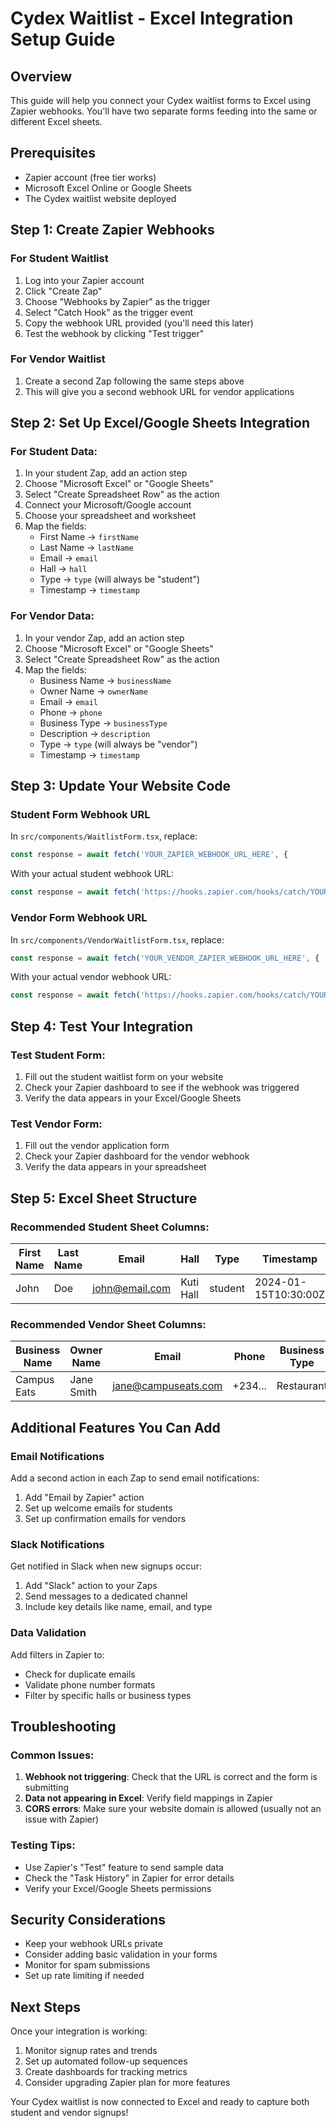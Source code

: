 # Cydex Waitlist - Excel Integration Setup Guide

## Overview
This guide will help you connect your Cydex waitlist forms to Excel using Zapier webhooks. You'll have two separate forms feeding into the same or different Excel sheets.

## Prerequisites
- Zapier account (free tier works)
- Microsoft Excel Online or Google Sheets
- The Cydex waitlist website deployed

## Step 1: Create Zapier Webhooks

### For Student Waitlist
1. Log into your Zapier account
2. Click "Create Zap"
3. Choose "Webhooks by Zapier" as the trigger
4. Select "Catch Hook" as the trigger event
5. Copy the webhook URL provided (you'll need this later)
6. Test the webhook by clicking "Test trigger"

### For Vendor Waitlist
1. Create a second Zap following the same steps above
2. This will give you a second webhook URL for vendor applications

## Step 2: Set Up Excel/Google Sheets Integration

### For Student Data:
1. In your student Zap, add an action step
2. Choose "Microsoft Excel" or "Google Sheets"
3. Select "Create Spreadsheet Row" as the action
4. Connect your Microsoft/Google account
5. Choose your spreadsheet and worksheet
6. Map the fields:
   - First Name → `firstName`
   - Last Name → `lastName`
   - Email → `email`
   - Hall → `hall`
   - Type → `type` (will always be "student")
   - Timestamp → `timestamp`

### For Vendor Data:
1. In your vendor Zap, add an action step
2. Choose "Microsoft Excel" or "Google Sheets"
3. Select "Create Spreadsheet Row" as the action
4. Map the fields:
   - Business Name → `businessName`
   - Owner Name → `ownerName`
   - Email → `email`
   - Phone → `phone`
   - Business Type → `businessType`
   - Description → `description`
   - Type → `type` (will always be "vendor")
   - Timestamp → `timestamp`

## Step 3: Update Your Website Code

### Student Form Webhook URL
In `src/components/WaitlistForm.tsx`, replace:
```javascript
const response = await fetch('YOUR_ZAPIER_WEBHOOK_URL_HERE', {
```

With your actual student webhook URL:
```javascript
const response = await fetch('https://hooks.zapier.com/hooks/catch/YOUR_STUDENT_HOOK_ID/', {
```

### Vendor Form Webhook URL
In `src/components/VendorWaitlistForm.tsx`, replace:
```javascript
const response = await fetch('YOUR_VENDOR_ZAPIER_WEBHOOK_URL_HERE', {
```

With your actual vendor webhook URL:
```javascript
const response = await fetch('https://hooks.zapier.com/hooks/catch/YOUR_VENDOR_HOOK_ID/', {
```

## Step 4: Test Your Integration

### Test Student Form:
1. Fill out the student waitlist form on your website
2. Check your Zapier dashboard to see if the webhook was triggered
3. Verify the data appears in your Excel/Google Sheets

### Test Vendor Form:
1. Fill out the vendor application form
2. Check your Zapier dashboard for the vendor webhook
3. Verify the data appears in your spreadsheet

## Step 5: Excel Sheet Structure

### Recommended Student Sheet Columns:
| First Name | Last Name | Email | Hall | Type | Timestamp |
|------------|-----------|-------|------|------|-----------|
| John | Doe | john@email.com | Kuti Hall | student | 2024-01-15T10:30:00Z |

### Recommended Vendor Sheet Columns:
| Business Name | Owner Name | Email | Phone | Business Type | Description | Type | Timestamp |
|---------------|------------|-------|-------|---------------|-------------|------|-----------|
| Campus Eats | Jane Smith | jane@campuseats.com | +234... | Restaurant | Fast food delivery... | vendor | 2024-01-15T11:00:00Z |

## Additional Features You Can Add

### Email Notifications
Add a second action in each Zap to send email notifications:
1. Add "Email by Zapier" action
2. Set up welcome emails for students
3. Set up confirmation emails for vendors

### Slack Notifications
Get notified in Slack when new signups occur:
1. Add "Slack" action to your Zaps
2. Send messages to a dedicated channel
3. Include key details like name, email, and type

### Data Validation
Add filters in Zapier to:
- Check for duplicate emails
- Validate phone number formats
- Filter by specific halls or business types

## Troubleshooting

### Common Issues:
1. **Webhook not triggering**: Check that the URL is correct and the form is submitting
2. **Data not appearing in Excel**: Verify field mappings in Zapier
3. **CORS errors**: Make sure your website domain is allowed (usually not an issue with Zapier)

### Testing Tips:
- Use Zapier's "Test" feature to send sample data
- Check the "Task History" in Zapier for error details
- Verify your Excel/Google Sheets permissions

## Security Considerations
- Keep your webhook URLs private
- Consider adding basic validation in your forms
- Monitor for spam submissions
- Set up rate limiting if needed

## Next Steps
Once your integration is working:
1. Monitor signup rates and trends
2. Set up automated follow-up sequences
3. Create dashboards for tracking metrics
4. Consider upgrading Zapier plan for more features

Your Cydex waitlist is now connected to Excel and ready to capture both student and vendor signups!